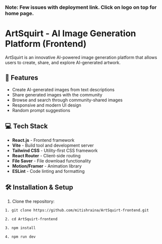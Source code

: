 ### Note: Few issues with deployment link. Click on logo on top for home page.

# ArtSquirt - AI Image Generation Platform (Frontend)

ArtSquirt is an innovative AI-powered image generation platform that allows users to create, share, and explore AI-generated artwork.

## 🚀 Features

- Create AI-generated images from text descriptions
- Share generated images with the community
- Browse and search through community-shared images
- Responsive and modern UI design
- Random prompt suggestions

## 💻 Tech Stack

- **React.js** - Frontend framework
- **Vite** - Build tool and development server
- **Tailwind CSS** - Utility-first CSS framework
- **React Router** - Client-side routing
- **File Saver** - File download functionality
- **Motion/Framer** - Animation library
- **ESLint** - Code linting and formatting

## 🛠️ Installation & Setup

1. Clone the repository:
```bash
1. git clone https://github.com/mitishraina/ArtSquirt-frontend.git
```
```bash
2. cd ArtSquirt-frontend
```
```bash
3. npm install
```
```bash
4. npm run dev
```
